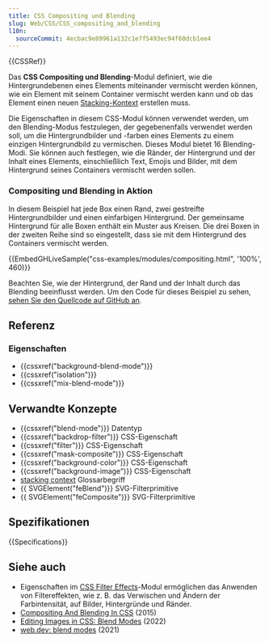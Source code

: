 ```yaml
---
title: CSS Compositing und Blending
slug: Web/CSS/CSS_compositing_and_blending
l10n:
  sourceCommit: 4ecbac9e89961a132c1e7f5493ec94f60dcb1ee4
---
```


{{CSSRef}}

Das **CSS Compositing und Blending**-Modul definiert, wie die Hintergrundebenen eines Elements miteinander vermischt werden können, wie ein Element mit seinem Container vermischt werden kann und ob das Element einen neuen [Stacking-Kontext](/de/docs/Web/CSS/CSS_positioned_layout/Understanding_z-index/Stacking_context) erstellen muss.

Die Eigenschaften in diesem CSS-Modul können verwendet werden, um den Blending-Modus festzulegen, der gegebenenfalls verwendet werden soll, um die Hintergrundbilder und -farben eines Elements zu einem einzigen Hintergrundbild zu vermischen. Dieses Modul bietet 16 Blending-Modi. Sie können auch festlegen, wie die Ränder, der Hintergrund und der Inhalt eines Elements, einschließlich Text, Emojis und Bilder, mit dem Hintergrund seines Containers vermischt werden sollen.

### Compositing und Blending in Aktion

In diesem Beispiel hat jede Box einen Rand, zwei gestreifte Hintergrundbilder und einen einfarbigen Hintergrund. Der gemeinsame Hintergrund für alle Boxen enthält ein Muster aus Kreisen. Die drei Boxen in der zweiten Reihe sind so eingestellt, dass sie mit dem Hintergrund des Containers vermischt werden.

{{EmbedGHLiveSample("css-examples/modules/compositing.html", '100%', 460)}}

Beachten Sie, wie der Hintergrund, der Rand und der Inhalt durch das Blending beeinflusst werden. Um den Code für dieses Beispiel zu sehen, [sehen Sie den Quellcode auf GitHub an](https://github.com/mdn/css-examples/blob/main/modules/compositing.html).

## Referenz

### Eigenschaften

- {{cssxref("background-blend-mode")}}
- {{cssxref("isolation")}}
- {{cssxref("mix-blend-mode")}}

## Verwandte Konzepte

- {{cssxref("blend-mode")}} Datentyp
- {{cssxref("backdrop-filter")}} CSS-Eigenschaft
- {{cssxref("filter")}} CSS-Eigenschaft
- {{cssxref("mask-composite")}} CSS-Eigenschaft
- {{cssxref("background-color")}} CSS-Eigenschaft
- {{cssxref("background-image")}} CSS-Eigenschaft
- [stacking context](/de/docs/Glossary/stacking_context) Glossarbegriff
- {{ SVGElement("feBlend")}} SVG-Filterprimitive
- {{ SVGElement("feComposite")}} SVG-Filterprimitive

## Spezifikationen

{{Specifications}}

## Siehe auch

- Eigenschaften im [CSS Filter Effects](/de/docs/Web/CSS/CSS_filter_effects)-Modul ermöglichen das Anwenden von Filtereffekten, wie z. B. das Verwischen und Ändern der Farbintensität, auf Bilder, Hintergründe und Ränder.
- [Compositing And Blending In CSS](https://www.sarasoueidan.com/blog/compositing-and-blending-in-css/) (2015)
- [Editing Images in CSS: Blend Modes](https://webdesign.tutsplus.com/editing-images-in-css-blend-modes--cms-26058t) (2022)
- [web.dev: blend modes](https://web.dev/learn/css/blend-modes) (2021)
